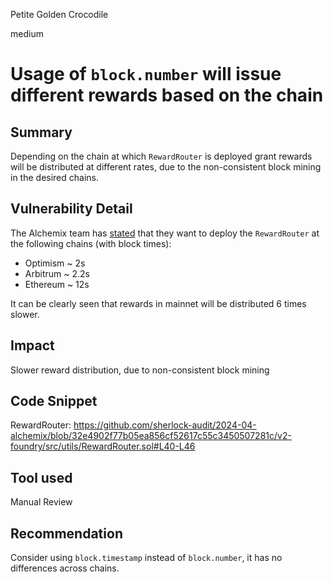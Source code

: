 Petite Golden Crocodile

medium

# Usage of `block.number` will issue different rewards based on the chain

## Summary

Depending on the chain at which `RewardRouter` is deployed grant rewards will be distributed at different rates, due to the non-consistent block mining in the desired chains.

## Vulnerability Detail

The Alchemix team has [stated](https://github.com/sherlock-audit/2024-04-alchemix?tab=readme-ov-file#q-on-what-chains-are-the-smart-contracts-going-to-be-deployed) that they want to deploy the `RewardRouter` at the following chains (with block times): 

- Optimism ~ 2s
- Arbitrum ~ 2.2s
- Ethereum ~ 12s

It can be clearly seen that rewards in mainnet will be distributed 6 times slower.

## Impact

Slower reward distribution, due to non-consistent block mining

## Code Snippet

RewardRouter: https://github.com/sherlock-audit/2024-04-alchemix/blob/32e4902f77b05ea856cf52617c55c3450507281c/v2-foundry/src/utils/RewardRouter.sol#L40-L46

## Tool used

Manual Review

## Recommendation

Consider using `block.timestamp` instead of `block.number`, it has no differences across chains.